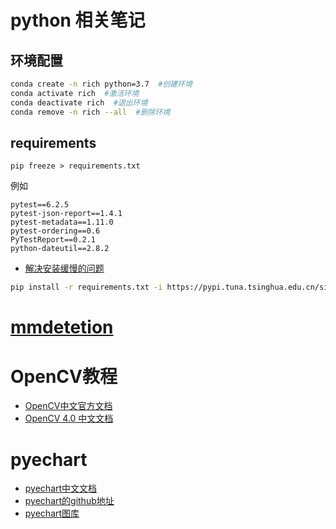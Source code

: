 # python 相关笔记
## 环境配置
```bash
conda create -n rich python=3.7  #创建环境
conda activate rich  #激活环境
conda deactivate rich  #退出环境
conda remove -n rich --all  #删除环境
```
## requirements
```
pip freeze > requirements.txt
```
例如
```
pytest==6.2.5
pytest-json-report==1.4.1
pytest-metadata==1.11.0
pytest-ordering==0.6
PyTestReport==0.2.1
python-dateutil==2.8.2
```
* [解决安装缓慢的问题](https://blog.csdn.net/weixin_42455006/article/details/121957633?ops_request_misc=%257B%2522request%255Fid%2522%253A%2522164964070016780271982907%2522%252C%2522scm%2522%253A%252220140713.130102334.pc%255Fall.%2522%257D&request_id=164964070016780271982907&biz_id=0&utm_medium=distribute.pc_search_result.none-task-blog-2~all~first_rank_ecpm_v1~rank_v31_ecpm-3-121957633.142^v7^article_score_rank,157^v4^control&utm_term=%E5%AE%89%E8%A3%85requirements.txt%E5%A4%AA%E6%85%A2&spm=1018.2226.3001.4187)

```bash
pip install -r requirements.txt -i https://pypi.tuna.tsinghua.edu.cn/simple/ --trusted-host pypi.douban.com
```
# [mmdetetion](https://github.com/liuqian62/notebook/blob/main/python%E7%9B%B8%E5%85%B3/mmdetection.md)
# OpenCV教程
* [OpenCV中文官方文档](https://woshicver.com/)
* [OpenCV 4.0 中文文档](https://opencv.apachecn.org/#/)

# pyechart
* [pyechart中文文档](https://gallery.pyecharts.org/#/README)
* [pyechart的github地址](https://github.com/pyecharts/pyecharts)
* [pyechart图库](https://github.com/pyecharts/pyecharts-gallery)




